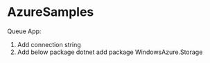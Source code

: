 # AzureSamples

Queue App:
1. Add connection string
2. Add below package
    dotnet add package WindowsAzure.Storage
    